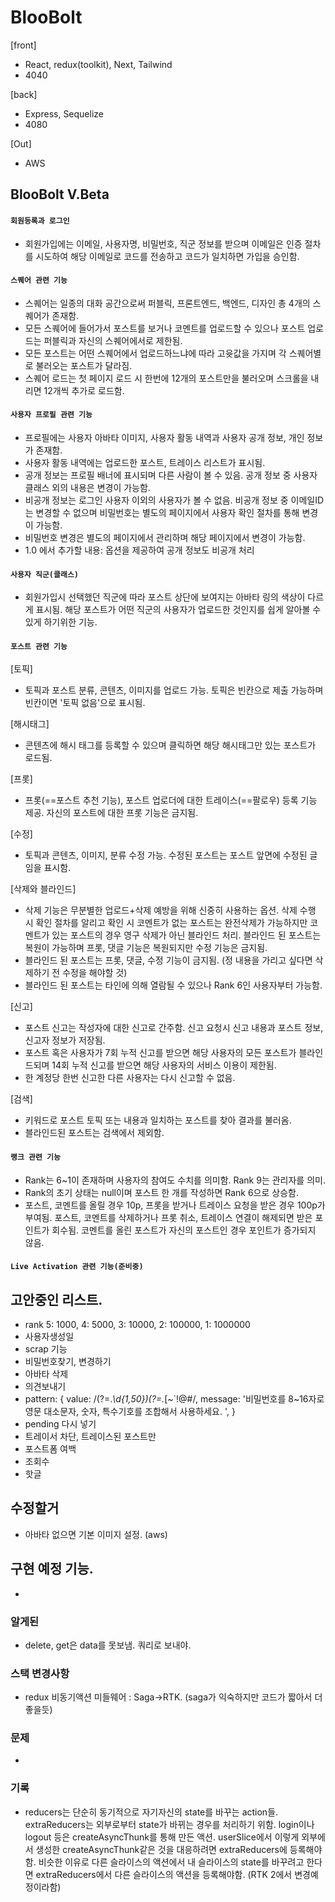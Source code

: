 # BlooBolt

[front]

- React, redux(toolkit), Next, Tailwind
- 4040

[back]

- Express, Sequelize
- 4080

[Out]

- AWS

## BlooBolt V.Beta

#### `회원등록과 로그인`

- 회원가입에는 이메일, 사용자명, 비밀번호, 직군 정보를 받으며 이메일은 인증 절차를 시도하여 해당 이메일로 코드를 전송하고 코드가 일치하면 가입을 승인함.

#### `스퀘어 관련 기능`

- 스퀘어는 일종의 대화 공간으로써 퍼블릭, 프론트엔드, 백엔드, 디자인 총 4개의 스퀘어가 존재함.
- 모든 스퀘어에 들어가서 포스트를 보거나 코멘트를 업로드할 수 있으나 포스트 업로드는 퍼블릭과 자신의 스퀘어에서로 제한됨.
- 모든 포스트는 어떤 스퀘어에서 업로드하느냐에 따라 고윳값을 가지며 각 스퀘어별로 불러오는 포스트가 달라짐.
- 스퀘어 로드는 첫 페이지 로드 시 한번에 12개의 포스트만을 불러오며 스크롤을 내리면 12개씩 추가로 로드함.

#### `사용자 프로필 관련 기능`

- 프로필에는 사용자 아바타 이미지, 사용자 활동 내역과 사용자 공개 정보, 개인 정보가 존재함.
- 사용자 활동 내역에는 업로드한 포스트, 트레이스 리스트가 표시됨.
- 공개 정보는 프로필 배너에 표시되며 다른 사람이 볼 수 있음. 공개 정보 중 사용자 클래스 외의 내용은 변경이 가능함.
- 비공개 정보는 로그인 사용자 이외의 사용자가 볼 수 없음. 비공개 정보 중 이메일ID는 변경할 수 없으며 비밀번호는 별도의 페이지에서 사용자 확인 절차를 통해 변경이 가능함.
- 비밀번호 변경은 별도의 페이지에서 관리하며 해당 페이지에서 변경이 가능함.
- 1.0 에서 추가할 내용: 옵션을 제공하여 공개 정보도 비공개 처리

#### `사용자 직군(클래스)`

- 회원가입시 선택했던 직군에 따라 포스트 상단에 보여지는 아바타 링의 색상이 다르게 표시됨. 해당 포스트가 어떤 직군의 사용자가 업로드한 것인지를 쉽게 알아볼 수 있게 하기위한 기능.

#### `포스트 관련 기능`

[토픽]

- 토픽과 포스트 분류, 콘텐츠, 이미지를 업로드 가능. 토픽은 빈칸으로 제출 가능하며 빈칸이면 '토픽 없음'으로 표시됨.

[해시태그]

- 콘텐츠에 해시 태그를 등록할 수 있으며 클릭하면 해당 해시태그만 있는 포스트가 로드됨.

[프롯]

- 프롯(==포스트 추천 기능), 포스트 업로더에 대한 트레이스(==팔로우) 등록 기능 제공. 자신의 포스트에 대한 프롯 기능은 금지됨.

[수정]

- 토픽과 콘텐츠, 이미지, 분류 수정 가능. 수정된 포스트는 포스트 앞면에 수정된 글임을 표시함.

[삭제와 블라인드]

- 삭제 기능은 무분별한 업로드+삭제 예방을 위해 신중히 사용하는 옵션. 삭제 수행 시 확인 절차를 알리고 확인 시
  코멘트가 없는 포스트는 완전삭제가 가능하지만 코멘트가 있는 포스트의 경우 영구 삭제가 아닌 블라인드 처리. 블라인드 된 포스트는 복원이 가능하며 프롯, 댓글 기능은 복원되지만 수정 기능은 금지됨.
- 블라인드 된 포스트는 프롯, 댓글, 수정 기능이 금지됨. (정 내용을 가리고 싶다면 삭제하기 전 수정을 해야할 것)
- 블라인드 된 포스트는 타인에 의해 열람될 수 있으나 Rank 6인 사용자부터 가능함.

[신고]

- 포스트 신고는 작성자에 대한 신고로 간주함. 신고 요청시 신고 내용과 포스트 정보, 신고자 정보가 저장됨.
- 포스트 혹은 사용자가 7회 누적 신고를 받으면 해당 사용자의 모든 포스트가 블라인드되며 14회 누적 신고를 받으면 해당 사용자의 서비스 이용이 제한됨.
- 한 계정당 한번 신고한 다른 사용자는 다시 신고할 수 없음.

[검색]

- 키워드로 포스트 토픽 또는 내용과 일치하는 포스트를 찾아 결과를 불러옴.
- 블라인드된 포스트는 검색에서 제외함.

#### `랭크 관련 기능`

- Rank는 6~1이 존재하며 사용자의 참여도 수치를 의미함. Rank 9는 관리자를 의미.
- Rank의 초기 상태는 null이며 포스트 한 개를 작성하면 Rank 6으로 상승함.
- 포스트, 코멘트를 올릴 경우 10p, 프롯을 받거나 트레이스 요청을 받은 경우 100p가 부여됨. 포스트, 코멘트를 삭제하거나 프롯 취소, 트레이스 연결이 해제되면 받은 포인트가 회수됨. 코멘트를 올린 포스트가 자신의 포스트인 경우 포인트가 증가되지 않음.

#### `Live Activation 관련 기능(준비중)`

<!-- - stack; useInterval -->

## 고안중인 리스트.

- rank 5: 1000, 4: 5000, 3: 10000, 2: 100000, 1: 1000000
- 사용자생성일
- scrap 기능
- 비밀번호찾기, 변경하기
- 아바타 삭제
- 의견보내기
- pattern: {
  value:
  /(?=._\d{1,50})(?=._[~`!@#$%\^&*()-+=]{1,50})(?=.\*[a-zA-Z]{2,50}).{8,16}$/,
  message:
  '비밀번호를 8~16자로 영문 대소문자, 숫자, 특수기호를 조합해서 사용하세요. ',
  }
- pending 다시 넣기
- 트레이서 차단, 트레이스된 포스트만
- 포스트폼 여백
- 조회수
- 핫글

## 수정할거

- 아바타 없으면 기본 이미지 설정. (aws)

## 구현 예정 기능.

-

### 알게된

- delete, get은 data를 못보냄. 쿼리로 보내야.

### 스택 변경사항

- redux 비동기액션 미들웨어 : Saga->RTK. (saga가 익숙하지만 코드가 짧아서 더 좋을듯)

### 문제

-

### 기록

- reducers는 단순히 동기적으로 자기자신의 state를 바꾸는 action들.
  extraReducers는 외부로부터 state가 바뀌는 경우를 처리하기 위함. login이나 logout 등은 createAsyncThunk를 통해 만든 액션. userSlice에서 이렇게 외부에서 생성한 createAsyncThunk같은 것을 대응하려면 extraReducers에 등록해야함. 비슷한 이유로 다른 슬라이스의 액션에서 내 슬라이스의 state를 바꾸려고 한다면 extraReducers에서 다른 슬라이스의 액션을 등록해야함. (RTK 2에서 변경예정이라함)
